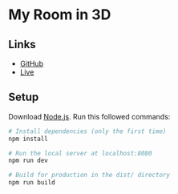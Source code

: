 # My Room in 3D

## Links

- [GitHub](https://github.com/Myo-Myint/myodev-room-with-threejs)
- [Live](https://myodev-room-using-threejs.vercel.app/)

## Setup
Download [Node.js](https://nodejs.org/en/download/).
Run this followed commands:

``` bash
# Install dependencies (only the first time)
npm install

# Run the local server at localhost:8080
npm run dev

# Build for production in the dist/ directory
npm run build
```
